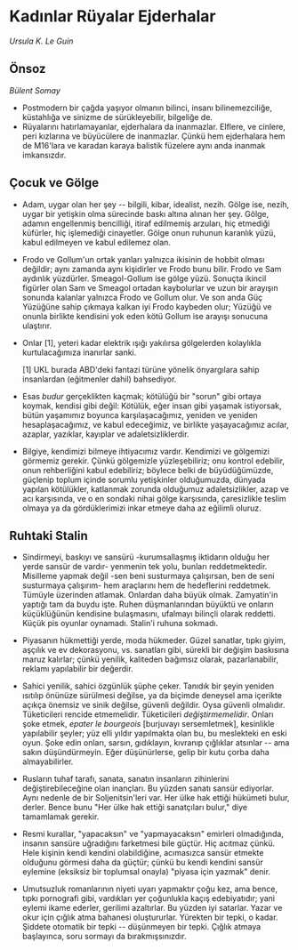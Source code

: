 # Kadınlar Rüyalar Ejderhalar

*Ursula K. Le Guin*

## Önsoz

*Bülent Somay*

* Postmodern bir çağda yaşıyor olmanın bilinci, insanı bilinemezciliğe,
  küstahlığa ve sinizme de sürükleyebilir, bilgeliğe de.
* Rüyalarını hatırlamayanlar, ejderhalara da inanmazlar. Elflere, ve cinlere,
  peri kızlarına ve büyücülere de inanmazlar. Çünkü hem ejderhalara hem de
  M16'lara ve karadan karaya balistik füzelere aynı anda inanmak imkansızdır.

## Çocuk ve Gölge

* Adam, uygar olan her şey -- bilgili, kibar, idealist, nezih. Gölge ise,
  nezih, uygar bir yetişkin olma sürecinde baskı altına alınan her şey. Gölge,
  adamın engellenmiş bencilliği, itiraf edilmemiş arzuları, hiç etmediği
  küfürler, hiç işlemediği cinayetler. Gölge onun ruhunun karanlık yüzü, kabul
  edilmeyen ve kabul edilemez olan.

* Frodo ve Gollum'un ortak yanları yalnızca ikisinin de hobbit olması değildir;
  aynı zamanda aynı kişidirler ve Frodo bunu bilir. Frodo ve Sam aydınlık
  yüzdürler. Smeagol-Gollum ise gölge yüzü. Sonuçta ikincil figürler olan Sam
  ve Smeagol ortadan kaybolurlar ve uzun bir arayışın sonunda kalanlar yalnızca
  Frodo ve Gollum olur. Ve son anda Güç Yüzüğüne sahip çıkmaya kalkan iyi Frodo
  kaybeden olur; Yüzüğü ve onunla birlikte kendisini yok eden kötü Gollum ise
  arayışı sonucuna ulaştırır.

* Onlar [1], yeteri kadar elektrik ışığı yakılırsa gölgelerden kolaylıkla
  kurtulacağımıza inanırlar sanki.

  [1] UKL burada ABD'deki fantazi türüne yönelik önyargılara sahip insanlardan
  (eğitmenler dahil) bahsediyor.

* Esas *budur* gerçeklikten kaçmak; kötülüğü bir "sorun" gibi ortaya koymak,
  kendisi gibi değil: Kötülük, eğer insan gibi yaşamak istiyorsak, bütün
  yaşamımız boyunca karşılaşacağımız, yeniden ve yeniden hesaplaşacağımız, ve
  kabul edeceğimiz, ve birlikte yaşayacağımız acılar, azaplar, yazıklar,
  kayıplar ve adaletsizliklerdir.

* Bilgiye, kendimizi bilmeye ihtiyacımız vardır. Kendimizi ve gölgemizi
  görmemiz gerekir. Çünkü gölgemizle yüzleşebiliriz; onu kontrol edebilir, onun
  rehberliğini kabul edebiliriz; böylece belki de büyüdüğümüzde, güçlenip
  toplum içinde sorumlu yetişkinler olduğumuzda, dünyada yapılan kötülükler,
  katlanmak zorunda olduğumuz adaletsizlikler, azap ve acı karşısında, ve o en
  sondaki nihai gölge karşısında, çaresizlikle teslim olmaya ya da
  gördüklerimizi inkar etmeye daha az eğilimli oluruz.

## Ruhtaki Stalin

* Sindirmeyi, baskıyı ve sansürü -kurumsallaşmış iktidarın olduğu her yerde
  sansür de vardır- yenmenin tek yolu, bunları reddetmektedir. Misilleme yapmak
  değil -sen beni susturmaya çalışırsan, ben de seni susturmaya çalışırım- hem
  araçlarını hem de hedeflerini reddetmek. Tümüyle üzerinden atlamak. Onlardan
  daha büyük olmak. Zamyatin'in yaptığı tam da buydu işte. Ruhen düşmanlarından
  büyüktü ve onların küçüklüğünün kendisine bulaşmasını, ufalmayı bilinçli
  olarak reddetti. Küçük pis oyunlar oynamadı. Stalin'i ruhuna sokmadı.

* Piyasanın hükmettiği yerde, moda hükmeder. Güzel sanatlar, tıpkı giyim,
  aşçılık ve ev dekorasyonu, vs. sanatları gibi, sürekli bir değişim baskısına
  maruz kalırlar; çünkü yenilik, kaliteden bağımsız olarak, pazarlanabilir,
  reklamı yapılabilir bir değerdir.

* Sahici yenilik, sahici özgünlük şüphe çeker. Tanıdık bir şeyin yeniden
  ısıtılıp önünüze sürülmesi değilse, ya da biçimde deneysel ama içerikte
  açıkça önemsiz ve sinik değilse, güvenli değildir. Oysa güvenli olmalıdır.
  Tüketicileri rencide etmemelidir. Tüketicileri *değiştirmemelidir*. Onları
  şoke etmek, *epater le bourgeois* [burjuvayı sersemletmek], kesinlikle
  yapılabilir şeyler; yüz elli yıldır yapılmakta olan bu, bu meslekteki en eski
  oyun. Şoke edin onları, sarsın, gıdıklayın, kıvranıp çığlıklar atsınlar --
  ama sakın düşündürmeyin. Eğer düşünürlerse, gelip bir kutu çorba daha
  almayabilirler.

* Rusların tuhaf tarafı, sanata, sanatın insanların zihinlerini
  değiştirebileceğine olan inançları. Bu yüzden sanatı sansür ediyorlar. Aynı
  nedenle de bir Soljenitsin'leri var. Her ülke hak ettiği hükümeti bulur,
  derler. Bence bunu "Her ülke hak ettiği sanatçıları bulur," diye tamamlamak
  gerekir.

* Resmi kurallar, "yapacaksın" ve "yapmayacaksın" emirleri olmadığında, insanın
  sansüre uğradığını farketmesi bile güçtür. Hiç acıtmaz çünkü. Hele kişinin
  kendi kendini olabildiğine, acımasızca sansür etmekte olduğunu görmesi daha
  da güçtür; çünkü bu kendi kendini sansür eylemine (eksiksiz bir toplumsal
  onayla) "piyasa için yazmak" denir.

* Umutsuzluk romanlarının niyeti uyarı yapmaktır çoğu kez, ama bence, tıpkı
  pornografi gibi, vardıkları yer çoğunlukla kaçış edebiyatıdır; yani eylemi
  ikame ederler, gerilimi azaltırlar. Bu yüzden iyi satarlar. Yazar ve okur
  için çığlık atma bahanesi oluştururlar. Yürekten bir tepki, o kadar. Şiddete
  otomatik bir tepki -- düşünmeyen bir tepki. Çığlık atmaya başlayınca, soru
  sormayı da bırakmışsınızdır.

